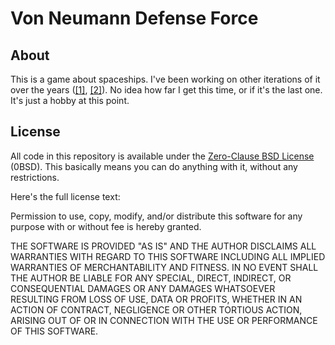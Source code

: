 # Von Neumann Defense Force

## About

This is a game about spaceships. I've been working on other iterations of it over the years ([[1]][VNDF2016], [[2]][VNDF2020]). No idea how far I get this time, or if it's the last one. It's just a hobby at this point.


## License

All code in this repository is available under the [Zero-Clause BSD License](https://opensource.org/licenses/0BSD) (0BSD). This basically means you can do anything with it, without any restrictions.

Here's the full license text:

Permission to use, copy, modify, and/or distribute this software for any purpose with or without fee is hereby granted.

THE SOFTWARE IS PROVIDED "AS IS" AND THE AUTHOR DISCLAIMS ALL WARRANTIES WITH REGARD TO THIS SOFTWARE INCLUDING ALL IMPLIED WARRANTIES OF MERCHANTABILITY AND FITNESS. IN NO EVENT SHALL THE AUTHOR BE LIABLE FOR ANY SPECIAL, DIRECT, INDIRECT, OR CONSEQUENTIAL DAMAGES OR ANY DAMAGES WHATSOEVER RESULTING FROM LOSS OF USE, DATA OR PROFITS, WHETHER IN AN ACTION OF CONTRACT, NEGLIGENCE OR OTHER TORTIOUS ACTION, ARISING OUT OF OR IN CONNECTION WITH THE USE OR PERFORMANCE OF THIS SOFTWARE.


[VNDF2016]: https://github.com/hannobraun/vndf-2016
[VNDF2020]: https://github.com/hannobraun/vndf-2020
